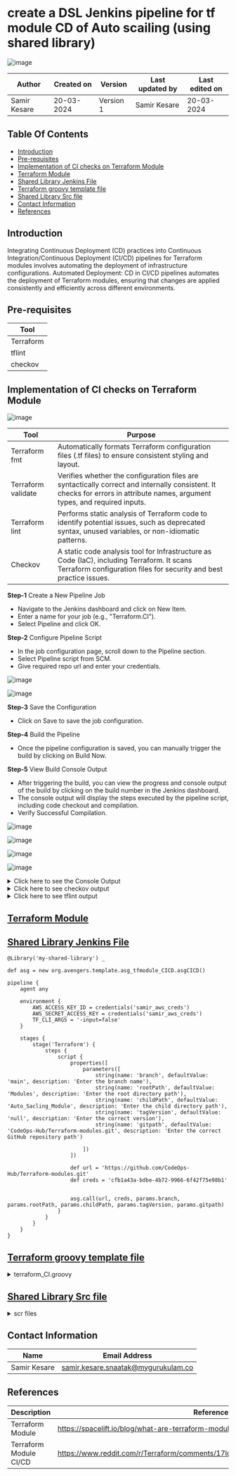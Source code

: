 # create a DSL Jenkins pipeline for tf module CD of Auto scailing (using shared library)

![image](https://github.com/avengers-p7/Documentation/assets/156056460/44f80ab7-909e-48c2-8b1e-ea004054137e)

|   Author        |  Created on   |  Version   | Last updated by  | Last edited on |
| --------------- | --------------| -----------|----------------- | -------------- |
| Samir Kesare |  20-03-2024  |  Version 1 | Samir Kesare | 20-03-2024   |



## Table Of Contents
- [Introduction](https://github.com/avengers-p7/Documentation/blob/main/Terraform/Terraform_CI/Terraform_CI_POC.md#introduction)
- [Pre-requisites](https://github.com/avengers-p7/Documentation/blob/main/Terraform/Terraform_CI/Terraform_CI_POC.md#pre-requisites)
- [Implementation of CI checks on Terraform Module](https://github.com/avengers-p7/Documentation/blob/main/Terraform/Terraform_CI/Terraform_CI_POC.md#implementation-of-ci-checks-on-terraform-module-1)
- [Terraform Module](https://github.com/avengers-p7/Documentation/blob/main/Terraform/Terraform_CI/Terraform_CI_POC.md#terraform-module)
- [Shared Library Jenkins File](https://github.com/avengers-p7/Documentation/blob/main/Terraform/Terraform_CI/Terraform_CI_POC.md#shared-library-jenkins-file)
- [Terraform groovy template file](https://github.com/avengers-p7/Documentation/blob/main/Terraform/Terraform_CI/Terraform_CI_POC.md#terraform-groovy-template-file)
- [Shared Library Src file](https://github.com/avengers-p7/Documentation/blob/main/Terraform/Terraform_CI/Terraform_CI_POC.md#shared-library-src-file)
- [Contact Information](https://github.com/avengers-p7/Documentation/blob/main/Terraform/Terraform_CI/Terraform_CI_POC.md#contact-information)
- [References](https://github.com/avengers-p7/Documentation/blob/main/Terraform/Terraform_CI/Terraform_CI_POC.md#references)

## Introduction
Integrating Continuous Deployment (CD) practices into Continuous Integration/Continuous Deployment (CI/CD) pipelines for Terraform
modules involves automating the deployment of infrastructure configurations. Automated Deployment: CD in CI/CD pipelines automates the
deployment of Terraform modules, ensuring that changes are applied consistently and efficiently across different environments.
## Pre-requisites

| Tool |
|------|
| Terraform |
| tflint |
| checkov |

## Implementation of CI checks on Terraform Module

![image](https://github.com/avengers-p7/Documentation/assets/156056460/923eea03-8c36-4c93-ae51-554ac3e05cc8)


| Tool             | Purpose                                                                                                                                                                  |
|------------------|--------------------------------------------------------------------------------------------------------------------------------------------------------------------------|
| Terraform fmt    | Automatically formats Terraform configuration files (.tf files) to ensure consistent styling and layout.                                                                   |
| Terraform validate | Verifies whether the configuration files are syntactically correct and internally consistent. It checks for errors in attribute names, argument types, and required inputs. |
| Terraform lint   | Performs static analysis of Terraform code to identify potential issues, such as deprecated syntax, unused variables, or non-idiomatic patterns.                           |
| Checkov          | A static code analysis tool for Infrastructure as Code (IaC), including Terraform. It scans Terraform configuration files for security and best practice issues.        |


**Step-1** Create a New Pipeline Job

- Navigate to the Jenkins dashboard and click on New Item.
- Enter a name for your job (e.g., "Terraform.CI").
- Select Pipeline and click OK.

**Step-2** Configure Pipeline Script

- In the job configuration page, scroll down to the Pipeline section.
- Select Pipeline script from SCM.
- Give required repo url and enter your credentials.

![image](https://github.com/CodeOps-Hub/Documentation/assets/156056570/8fd72425-3882-433a-bafc-7771fe9dbdcc)

![image](https://github.com/CodeOps-Hub/Documentation/assets/156056570/17f38b81-3756-4306-8dd9-9f0f1514cfd1)

**Step-3** Save the Configuration

- Click on Save to save the job configuration.

**Step-4** Build the Pipeline

- Once the pipeline configuration is saved, you can manually trigger the build by clicking on Build Now.

**Step-5** View Build Console Output

- After triggering the build, you can view the progress and console output of the build by clicking on the build number in the Jenkins dashboard.
- The console output will display the steps executed by the pipeline script, including code checkout and compilation.
- Verify Successful Compilation.

![image](https://github.com/CodeOps-Hub/Documentation/assets/156056570/62196046-1732-43e7-82e3-eba18bf740db)


![image](https://github.com/CodeOps-Hub/Documentation/assets/156056570/fac074c6-f609-4d66-b385-6665ffee68a6)

![image](https://github.com/CodeOps-Hub/Documentation/assets/156056570/4cb6dac3-3cfc-4546-85ce-f49667281e21)

![image](https://github.com/CodeOps-Hub/Documentation/assets/156056570/199afcc2-47a5-4824-803a-fc30639c27d6)


<details>
  <summary> Click here to see the Console Output</summary>
<br>

  ```shell
  
Console Output
Started by user khushi
Obtained SharedLibrary/Terraform_CI_JF/Jenkinsfile from git https://github.com/CodeOps-Hub/Jenkinsfile.git
Loading library shared-library@main
Attempting to resolve main from remote references...
 > git --version # timeout=10
 > git --version # 'git version 2.34.1'
using GIT_ASKPASS to set credentials khushi_pass_secret
 > git ls-remote -h -- https://github.com/CodeOps-Hub/SharedLibrary.git # timeout=10
Found match: refs/heads/main revision b2fbf43f4fe44c5701093be51f7563dad0cf117c
The recommended git tool is: NONE
using credential khushi_pass_secret
 > git rev-parse --resolve-git-dir /var/lib/jenkins/workspace/terraform.CICD@libs/9b45fc695856553d98bb823001a46a17146f4d25f13f1d010b47c5ae1c9c87b1/.git # timeout=10
Fetching changes from the remote Git repository
 > git config remote.origin.url https://github.com/CodeOps-Hub/SharedLibrary.git # timeout=10
Fetching without tags
Fetching upstream changes from https://github.com/CodeOps-Hub/SharedLibrary.git
 > git --version # timeout=10
 > git --version # 'git version 2.34.1'
using GIT_ASKPASS to set credentials khushi_pass_secret
 > git fetch --no-tags --force --progress -- https://github.com/CodeOps-Hub/SharedLibrary.git +refs/heads/*:refs/remotes/origin/* # timeout=10
Checking out Revision b2fbf43f4fe44c5701093be51f7563dad0cf117c (main)
 > git config core.sparsecheckout # timeout=10
 > git checkout -f b2fbf43f4fe44c5701093be51f7563dad0cf117c # timeout=10
Commit message: "Update terraform_CI.groovy"
 > git rev-list --no-walk 5a58e79675207c42472736ce8ea502cc037698f3 # timeout=10
[Pipeline] Start of Pipeline
[Pipeline] properties
[Pipeline] node
Running on Jenkins in /var/lib/jenkins/workspace/terraform.CICD
[Pipeline] {
[Pipeline] stage
[Pipeline] { (Clean Workspace)
[Pipeline] cleanWs
[WS-CLEANUP] Deleting project workspace...
[WS-CLEANUP] Deferred wipeout is used...
[WS-CLEANUP] done
[Pipeline] }
[Pipeline] // stage
[Pipeline] stage
[Pipeline] { (Clone)
[Pipeline] script
[Pipeline] {
[Pipeline] git
The recommended git tool is: NONE
using credential khushi_pass
Cloning the remote Git repository
Cloning repository https://github.com/HarshitSingh-Codes/jenkins-final.git
 > git init /var/lib/jenkins/workspace/terraform.CICD # timeout=10
Fetching upstream changes from https://github.com/HarshitSingh-Codes/jenkins-final.git
 > git --version # timeout=10
 > git --version # 'git version 2.34.1'
using GIT_ASKPASS to set credentials khushi_pass
 > git fetch --tags --force --progress -- https://github.com/HarshitSingh-Codes/jenkins-final.git +refs/heads/*:refs/remotes/origin/* # timeout=10
 > git config remote.origin.url https://github.com/HarshitSingh-Codes/jenkins-final.git # timeout=10
 > git config --add remote.origin.fetch +refs/heads/*:refs/remotes/origin/* # timeout=10
Avoid second fetch
 > git rev-parse refs/remotes/origin/main^{commit} # timeout=10
Checking out Revision 10f7018d067d3dd60d882d4bd9efc5f142469f8f (refs/remotes/origin/main)
 > git config core.sparsecheckout # timeout=10
 > git checkout -f 10f7018d067d3dd60d882d4bd9efc5f142469f8f # timeout=10
 > git branch -a -v --no-abbrev # timeout=10
 > git checkout -b main 10f7018d067d3dd60d882d4bd9efc5f142469f8f # timeout=10
Commit message: "vcjc"
 > git rev-list --no-walk 10f7018d067d3dd60d882d4bd9efc5f142469f8f # timeout=10
[Pipeline] }
[Pipeline] // script
[Pipeline] }
[Pipeline] // stage
[Pipeline] stage
[Pipeline] { (Terraform action)
[Pipeline] script
[Pipeline] {
[Pipeline] sh
+ cd modules/network
[Pipeline] }
[Pipeline] // script
[Pipeline] }
[Pipeline] // stage
[Pipeline] stage
[Pipeline] { (Terraform init)
[Pipeline] script
[Pipeline] {
[Pipeline] sh
+ cd modules/network
+ terraform init

[0m[1mInitializing the backend...[0m

[0m[1mInitializing provider plugins...[0m
- Finding latest version of hashicorp/aws...
- Installing hashicorp/aws v5.39.1...
- Installed hashicorp/aws v5.39.1 (signed by HashiCorp)

Terraform has created a lock file [1m.terraform.lock.hcl[0m to record the provider
selections it made above. Include this file in your version control repository
so that Terraform can guarantee to make the same selections by default when
you run "terraform init" in the future.[0m

[0m[1m[32mTerraform has been successfully initialized![0m[32m[0m
[0m[32m
You may now begin working with Terraform. Try running "terraform plan" to see
any changes that are required for your infrastructure. All Terraform commands
should now work.

If you ever set or change modules or backend configuration for Terraform,
rerun this command to reinitialize your working directory. If you forget, other
commands will detect it and remind you to do so if necessary.[0m
[Pipeline] }
[Pipeline] // script
[Pipeline] }
[Pipeline] // stage
[Pipeline] stage
[Pipeline] { (Terraform fmt)
[Pipeline] script
[Pipeline] {
[Pipeline] sh
+ cd modules/network
+ terraform fmt
main.tf
[Pipeline] }
[Pipeline] // script
[Pipeline] }
[Pipeline] // stage
[Pipeline] stage
[Pipeline] { (Terraform Validate)
[Pipeline] script
[Pipeline] {
[Pipeline] sh
+ cd modules/network
+ terraform validate
[32m[1mSuccess![0m The configuration is valid.
[0m
[Pipeline] }
[Pipeline] // script
[Pipeline] }
[Pipeline] // stage
[Pipeline] stage
[Pipeline] { (checkov)
[Pipeline] script
[Pipeline] {
[Pipeline] sh
+ cd modules/network
+ /var/lib/jenkins/.local/bin/checkov -d . -s --output-file-path . --skip-path ./tflint_report.jsonֿ


       _               _              
   ___| |__   ___  ___| | _______   __
  / __| '_ \ / _ \/ __| |/ / _ \ \ / /
 | (__| | | |  __/ (__|   < (_) \ V / 
  \___|_| |_|\___|\___|_|\_\___/ \_/  
                                      
By Prisma Cloud | version: 3.2.31 
Update available 3.2.31 -> 3.2.32
Run pip3 install -U checkov to update 


terraform scan results:

Passed checks: 6, Failed checks: 7, Skipped checks: 0

Check: CKV_AWS_130: "Ensure VPC subnets do not assign public IP by default"
	PASSED for resource: aws_subnet.private_subnets[0]
	File: /main.tf:25-31
	Guide: https://docs.prismacloud.io/en/enterprise-edition/policy-reference/aws-policies/aws-networking-policies/ensure-vpc-subnets-do-not-assign-public-ip-by-default
Check: CKV_AWS_130: "Ensure VPC subnets do not assign public IP by default"
	PASSED for resource: aws_subnet.private_subnets[1]
	File: /main.tf:25-31
	Guide: https://docs.prismacloud.io/en/enterprise-edition/policy-reference/aws-policies/aws-networking-policies/ensure-vpc-subnets-do-not-assign-public-ip-by-default
Check: CKV2_AWS_35: "AWS NAT Gateways should be utilized for the default route"
	PASSED for resource: aws_route.existing_rtb
	File: /main.tf:71-76
	Guide: https://docs.prismacloud.io/en/enterprise-edition/policy-reference/aws-policies/aws-networking-policies/ensure-aws-nat-gateways-are-utilized-for-the-default-route
Check: CKV2_AWS_35: "AWS NAT Gateways should be utilized for the default route"
	PASSED for resource: aws_route_table.public_rtb
	File: /main.tf:80-100
	Guide: https://docs.prismacloud.io/en/enterprise-edition/policy-reference/aws-policies/aws-networking-policies/ensure-aws-nat-gateways-are-utilized-for-the-default-route
Check: CKV2_AWS_35: "AWS NAT Gateways should be utilized for the default route"
	PASSED for resource: aws_route_table.private_rtb
	File: /main.tf:111-130
	Guide: https://docs.prismacloud.io/en/enterprise-edition/policy-reference/aws-policies/aws-networking-policies/ensure-aws-nat-gateways-are-utilized-for-the-default-route
Check: CKV2_AWS_19: "Ensure that all EIP addresses allocated to a VPC are attached to EC2 instances"
	PASSED for resource: aws_eip.elastic_ip
	File: /main.tf:44-47
	Guide: https://docs.prismacloud.io/en/enterprise-edition/policy-reference/aws-policies/aws-networking-policies/ensure-that-all-eip-addresses-allocated-to-a-vpc-are-attached-to-ec2-instances
Check: CKV_AWS_130: "Ensure VPC subnets do not assign public IP by default"
	FAILED for resource: aws_subnet.public_subnets[0]
	File: /main.tf:14-21
	Guide: https://docs.prismacloud.io/en/enterprise-edition/policy-reference/aws-policies/aws-networking-policies/ensure-vpc-subnets-do-not-assign-public-ip-by-default

		14 | resource "aws_subnet" "public_subnets" {
		15 |   count                   = length(var.public_subnets_cidr)
		16 |   vpc_id                  = aws_vpc.vpc-01.id
		17 |   cidr_block              = var.public_subnets_cidr[count.index]
		18 |   availability_zone       = var.public_subnets_az[count.index]
		19 |   map_public_ip_on_launch = var.enable_map_public_ip_on_launch
		20 |   tags                    = var.public_subnets_tags[count.index]
		21 | }

Check: CKV_AWS_130: "Ensure VPC subnets do not assign public IP by default"
	FAILED for resource: aws_subnet.public_subnets[1]
	File: /main.tf:14-21
	Guide: https://docs.prismacloud.io/en/enterprise-edition/policy-reference/aws-policies/aws-networking-policies/ensure-vpc-subnets-do-not-assign-public-ip-by-default

		14 | resource "aws_subnet" "public_subnets" {
		15 |   count                   = length(var.public_subnets_cidr)
		16 |   vpc_id                  = aws_vpc.vpc-01.id
		17 |   cidr_block              = var.public_subnets_cidr[count.index]
		18 |   availability_zone       = var.public_subnets_az[count.index]
		19 |   map_public_ip_on_launch = var.enable_map_public_ip_on_launch
		20 |   tags                    = var.public_subnets_tags[count.index]
		21 | }

Check: CKV2_AWS_12: "Ensure the default security group of every VPC restricts all traffic"
	FAILED for resource: aws_vpc.vpc-01
	File: /main.tf:3-10
	Guide: https://docs.prismacloud.io/en/enterprise-edition/policy-reference/aws-policies/aws-networking-policies/networking-4

		3  | resource "aws_vpc" "vpc-01" {
		4  |   cidr_block           = var.vpc_cidr
		5  |   enable_dns_support   = var.vpc_enable_dns_support
		6  |   enable_dns_hostnames = var.vpc_enable_dns_hostnames
		7  |   tags = {
		8  |     Name = var.vpc_name
		9  |   }
		10 | }

Check: CKV2_AWS_11: "Ensure VPC flow logging is enabled in all VPCs"
	FAILED for resource: aws_vpc.vpc-01
	File: /main.tf:3-10
	Guide: https://docs.prismacloud.io/en/enterprise-edition/policy-reference/aws-policies/aws-logging-policies/logging-9-enable-vpc-flow-logging

		3  | resource "aws_vpc" "vpc-01" {
		4  |   cidr_block           = var.vpc_cidr
		5  |   enable_dns_support   = var.vpc_enable_dns_support
		6  |   enable_dns_hostnames = var.vpc_enable_dns_hostnames
		7  |   tags = {
		8  |     Name = var.vpc_name
		9  |   }
		10 | }

Check: CKV2_AWS_44: "Ensure AWS route table with VPC peering does not contain routes overly permissive to all traffic"
	FAILED for resource: aws_route.existing_rtb
	File: /main.tf:71-76
	Guide: https://docs.prismacloud.io/en/enterprise-edition/policy-reference/aws-policies/aws-networking-policies/ensure-aws-route-table-with-vpc-peering-does-not-contain-routes-overly-permissive-to-all-traffic

		71 | resource "aws_route" "existing_rtb" {
		72 |   route_table_id            = var.existing_rtb
		73 |   destination_cidr_block    = var.vpc_cidr
		74 |   vpc_peering_connection_id = aws_vpc_peering_connection.peer_01.id
		75 |   depends_on                = [aws_vpc_peering_connection.peer_01]
		76 | }

Check: CKV2_AWS_44: "Ensure AWS route table with VPC peering does not contain routes overly permissive to all traffic"
	FAILED for resource: aws_route_table.public_rtb
	File: /main.tf:80-100
	Guide: https://docs.prismacloud.io/en/enterprise-edition/policy-reference/aws-policies/aws-networking-policies/ensure-aws-route-table-with-vpc-peering-does-not-contain-routes-overly-permissive-to-all-traffic

		80  | resource "aws_route_table" "public_rtb" {
		81  |   vpc_id = aws_vpc.vpc-01.id
		82  |   route {
		83  |     cidr_block = "10.0.0.0/16"
		84  |     gateway_id = "local"
		85  |   }
		86  |   route {
		87  |     cidr_block = "0.0.0.0/0"
		88  |     gateway_id = aws_internet_gateway.igw.id
		89  |   }
		90  |   route {
		91  |     cidr_block                = var.existing_vpc_cidr
		92  |     vpc_peering_connection_id = aws_vpc_peering_connection.peer_01.id
		93  |   }
		94  | 
		95  |   tags = {
		96  |     Name = var.pub_route_table_name
		97  |   }
		98  | 
		99  |   depends_on = [aws_vpc_peering_connection.peer_01, aws_internet_gateway.igw]
		100 | }

Check: CKV2_AWS_44: "Ensure AWS route table with VPC peering does not contain routes overly permissive to all traffic"
	FAILED for resource: aws_route_table.private_rtb
	File: /main.tf:111-130
	Guide: https://docs.prismacloud.io/en/enterprise-edition/policy-reference/aws-policies/aws-networking-policies/ensure-aws-route-table-with-vpc-peering-does-not-contain-routes-overly-permissive-to-all-traffic

		111 | resource "aws_route_table" "private_rtb" {
		112 |   vpc_id = aws_vpc.vpc-01.id
		113 |   route {
		114 |     cidr_block = "10.0.0.0/16"
		115 |     gateway_id = "local"
		116 |   }
		117 |   route {
		118 |     cidr_block     = "0.0.0.0/0"
		119 |     nat_gateway_id = aws_nat_gateway.ninja_nat.id
		120 |   }
		121 |   route {
		122 |     cidr_block                = var.existing_vpc_cidr
		123 |     vpc_peering_connection_id = aws_vpc_peering_connection.peer_01.id
		124 |   }
		125 | 
		126 |   tags = {
		127 |     Name = var.pri_route_table_name
		128 |   }
		129 |   depends_on = [aws_nat_gateway.ninja_nat, aws_vpc_peering_connection.peer_01]
		130 | }


[Pipeline] }
[Pipeline] // script
[Pipeline] }
[Pipeline] // stage
[Pipeline] stage
[Pipeline] { (Static Code Analysis)
[Pipeline] script
[Pipeline] {
[Pipeline] sh
+ sudo bash
+ curl -s https://raw.githubusercontent.com/terraform-linters/tflint/master/install_linux.sh
arch=amd64
os=linux_amd64


====================================================
Looking up the latest version ...
Downloading TFLint v0.50.3
Downloaded successfully


====================================================
Unpacking /tmp/tflint.avcjOqLFIz/tflint.zip ...
Archive:  /tmp/tflint.avcjOqLFIz/tflint.zip
  inflating: /tmp/tflint.avcjOqLFIz/tflint  
Installing /tmp/tflint.avcjOqLFIz/tflint to /usr/local/bin/ ...
removed '/usr/local/bin/tflint'
'/tmp/tflint.avcjOqLFIz/tflint' -> '/usr/local/bin/tflint'
Cleaning temporary downloaded files directory /tmp/tflint.avcjOqLFIz ...


====================================================
Current tflint version
TFLint version 0.50.3
+ ruleset.terraform (0.5.0-bundled)
[Pipeline] sh
+ cd modules/network
+ tee tflint_report.json
+ tflint --format default
6 issue(s) found:

Warning: terraform "required_version" attribute is required (terraform_required_version)

  on  line 0:
   (source code not available)

Reference: https://github.com/terraform-linters/tflint-ruleset-terraform/blob/v0.5.0/docs/rules/terraform_required_version.md

Warning: [Fixable] List items should be accessed using square brackets (terraform_deprecated_index)

  on main.tf line 105:
 105:   count          = length(aws_subnet.public_subnets.*.id)

Reference: https://github.com/terraform-linters/tflint-ruleset-terraform/blob/v0.5.0/docs/rules/terraform_deprecated_index.md

Warning: Missing version constraint for provider "aws" in `required_providers` (terraform_required_providers)

  on main.tf line 134:
 134: resource "aws_route_table_association" "private_route_association01" {

Reference: https://github.com/terraform-linters/tflint-ruleset-terraform/blob/v0.5.0/docs/rules/terraform_required_providers.md

Warning: [Fixable] List items should be accessed using square brackets (terraform_deprecated_index)

  on main.tf line 136:
 136:   count          = length(aws_subnet.private_subnets.*.id)

Reference: https://github.com/terraform-linters/tflint-ruleset-terraform/blob/v0.5.0/docs/rules/terraform_deprecated_index.md

Warning: [Fixable] List items should be accessed using square brackets (terraform_deprecated_index)

  on output.tf line 6:
   6:   value = aws_subnet.public_subnets.*.id

Reference: https://github.com/terraform-linters/tflint-ruleset-terraform/blob/v0.5.0/docs/rules/terraform_deprecated_index.md

Warning: [Fixable] List items should be accessed using square brackets (terraform_deprecated_index)

  on output.tf line 11:
  11:   value = aws_subnet.private_subnets.*.id

Reference: https://github.com/terraform-linters/tflint-ruleset-terraform/blob/v0.5.0/docs/rules/terraform_deprecated_index.md

[Pipeline] }
[Pipeline] // script
[Pipeline] }
[Pipeline] // stage
[Pipeline] stage
[Pipeline] { (Archive)
[Pipeline] script
[Pipeline] {
[Pipeline] archiveArtifacts
Archiving artifacts
[Pipeline] }
[Pipeline] // script
[Pipeline] }
[Pipeline] // stage
[Pipeline] stage
[Pipeline] { (Archive)
[Pipeline] script
[Pipeline] {
[Pipeline] archiveArtifacts
Archiving artifacts
[Pipeline] }
[Pipeline] // script
[Pipeline] }
[Pipeline] // stage
[Pipeline] }
[Pipeline] // node
[Pipeline] End of Pipeline
Finished: SUCCESS

```
</details>

<details>
	<summary> Click here to see checkov output</summary>
<br>
	
```shell
	
 terraform scan results:
terraform scan results:

Passed checks: 11, Failed checks: 2, Skipped checks: 0

Check: CKV_AWS_260: "Ensure no security groups allow ingress from 0.0.0.0:0 to port 80"
	PASSED for resource: aws_security_group.security_group
	File: /main.tf:7-33
	Guide: [1mhttps://docs.prismacloud.io/en/enterprise-edition/policy-reference/aws-policies/aws-networking-policies/ensure-aws-security-groups-do-not-allow-ingress-from-00000-to-port-80
Check: CKV_AWS_24: "Ensure no security groups allow ingress from 0.0.0.0:0 to port 22"
	PASSED for resource: aws_security_group.security_group
	File: /main.tf:7-33
	Guide: [1mhttps://docs.prismacloud.io/en/enterprise-edition/policy-reference/aws-policies/aws-networking-policies/networking-1-port-security
Check: CKV_AWS_25: "Ensure no security groups allow ingress from 0.0.0.0:0 to port 3389"
	PASSED for resource: aws_security_group.security_group
	File: /main.tf:7-33
	Guide: [1mhttps://docs.prismacloud.io/en/enterprise-edition/policy-reference/aws-policies/aws-networking-policies/networking-2
Check: CKV_AWS_277: "Ensure no security groups allow ingress from 0.0.0.0:0 to port -1"
	PASSED for resource: aws_security_group.security_group
	File: /main.tf:7-33
	Guide: [1mhttps://docs.prismacloud.io/en/enterprise-edition/policy-reference/aws-policies/aws-networking-policies/ensure-aws-security-group-does-not-allow-all-traffic-on-all-ports
Check: CKV_AWS_341: "Ensure Launch template should not have a metadata response hop limit greater than 1"
	PASSED for resource: aws_launch_template.Template
	File: /main.tf:55-70
	Guide: [1mhttps://docs.prismacloud.io/en/enterprise-edition/policy-reference/aws-policies/aws-general-policies/bc-aws-341
Check: CKV_AWS_46: "Ensure no hard-coded secrets exist in EC2 user data"
	PASSED for resource: aws_launch_template.Template
	File: /main.tf:55-70
	Guide: [1mhttps://docs.prismacloud.io/en/enterprise-edition/policy-reference/aws-policies/secrets-policies/bc-aws-secrets-1
Check: CKV_AWS_88: "EC2 instance should not have public IP."
	PASSED for resource: aws_launch_template.Template
	File: /main.tf:55-70
	Guide: [1mhttps://docs.prismacloud.io/en/enterprise-edition/policy-reference/aws-policies/public-policies/public-12
Check: CKV_AWS_261: "Ensure HTTP HTTPS Target group defines Healthcheck"
	PASSED for resource: aws_lb_target_group.Target_group
	File: /main.tf:75-94
	Guide: [1mhttps://docs.prismacloud.io/en/enterprise-edition/policy-reference/aws-policies/aws-general-policies/ensure-aws-kendra-index-server-side-encryption-uses-customer-managed-keys-cmks
Check: CKV_AWS_315: "Ensure EC2 Auto Scaling groups use EC2 launch templates"
	PASSED for resource: aws_autoscaling_group.ASG
	File: /main.tf:118-136
	Guide: [1mhttps://docs.prismacloud.io/en/enterprise-edition/policy-reference/aws-policies/aws-general-policies/bc-aws-315
Check: CKV_AWS_153: "Autoscaling groups should supply tags to launch configurations"
	PASSED for resource: aws_autoscaling_group.ASG
	File: /main.tf:118-136
	Guide: [1mhttps://docs.prismacloud.io/en/enterprise-edition/policy-reference/aws-policies/aws-general-policies/autoscaling-groups-should-supply-tags-to-launch-configurations
Check: CKV2_AWS_5: "Ensure that Security Groups are attached to another resource"
	PASSED for resource: aws_security_group.security_group
	File: /main.tf:7-33
	Guide: [1mhttps://docs.prismacloud.io/en/enterprise-edition/policy-reference/aws-policies/aws-networking-policies/ensure-that-security-groups-are-attached-to-ec2-instances-or-elastic-network-interfaces-enis
Check: CKV_AWS_23: "Ensure every security groups rule has a description"
	FAILED for resource: aws_security_group.security_group
	File: /main.tf:7-33
	Guide: [1mhttps://docs.prismacloud.io/en/enterprise-edition/policy-reference/aws-policies/aws-networking-policies/networking-31

		[37m7  | [33mresource "aws_security_group" "security_group" {
		[37m8  | [33m  name        = var.security_name
		[37m9  | [33m  description = var.Security_description
		[37m10 | [33m  vpc_id      = var.SG_vpc_id
		[37m11 | [33m
		[37m12 | [33m  dynamic "ingress" {
		[37m13 | [33m    for_each = local.inbound_ports
		[37m14 | [33m    content {
		[37m15 | [33m      from_port = ingress.value.port
		[37m16 | [33m      to_port   = ingress.value.port
		[37m17 | [33m      protocol  = ingress.value.protocol
		[37m18 |       # Conditionally apply CIDR block or security group rule based on type
		[37m19 | [33m      cidr_blocks     = contains(keys(ingress.value), "cidr_blocks") ? [ingress.value.cidr_blocks] : null
		[37m20 | [33m      security_groups = contains(keys(ingress.value), "security_group_ids") ? [ingress.value.security_group_ids] : null
		[37m21 | [33m    }
		[37m22 | [33m  }
		[37m23 | [33m  dynamic "egress" {
		[37m24 | [33m    for_each = local.outbound_ports
		[37m25 | [33m    content {
		[37m26 | [33m      from_port   = egress.value.port
		[37m27 | [33m      to_port     = egress.value.port
		[37m28 | [33m      protocol    = egress.value.protocol
		[37m29 | [33m      cidr_blocks = [egress.value.cidr_blocks]
		[37m30 | [33m    }
		[37m31 | [33m  }
		[37m32 | [33m  tags = var.Sg_tags
		[37m33 | [33m}

Check: CKV_AWS_79: "Ensure Instance Metadata Service Version 1 is not enabled"
	FAILED for resource: aws_launch_template.Template
	File: /main.tf:55-70
	Guide: [1mhttps://docs.prismacloud.io/en/enterprise-edition/policy-reference/aws-policies/aws-general-policies/bc-aws-general-31

		[37m55 | [33mresource "aws_launch_template" "Template" {
		[37m56 | [33m  name          = var.template_name
		[37m57 | [33m  description   = var.template_description
		[37m58 | [33m  image_id      = var.AMI_ID
		[37m59 | [33m  instance_type = var.instance_type
		[37m60 | [33m  key_name      = aws_key_pair.key_pair.key_name
		[37m61 | [33m  network_interfaces {
		[37m62 | [33m    security_groups = [aws_security_group.security_group.id]
		[37m63 | [33m    subnet_id       = var.subnet_ID
		[37m64 | [33m  }
		[37m65 |   # user_data = base64encode(templatefile(var.user_data_script_path, { varibale_name = Value (Fatch in Resources) })) if you need any variable pass in User data
		[37m66 | [33m  user_data = filebase64(var.user_data_script_path)
		[37m67 | [33m  tags = {
		[37m68 | [33m    Name = var.template_name
		[37m69 | [33m  }
		[37m70 | [33m}

terraform_plan scan results:

Passed checks: 0, Failed checks: 0, Skipped checks: 0, Parsing errors: 1

Error parsing file ./tflint_report.jsonÖ¿

```

</details>

<details>
	<summary> Click here to see tflint output </summary>
	<br>

 ```shell
4 issue(s) found:

Warning: terraform "required_version" attribute is required (terraform_required_version)

  on  line 0:
   (source code not available)

Reference: https://github.com/terraform-linters/tflint-ruleset-terraform/blob/v0.5.0/docs/rules/terraform_required_version.md

Warning: Missing version constraint for provider "tls" in `required_providers` (terraform_required_providers)

  on main.tf line 38:
  38: resource "tls_private_key" "private_key" {

Reference: https://github.com/terraform-linters/tflint-ruleset-terraform/blob/v0.5.0/docs/rules/terraform_required_providers.md

Warning: Missing version constraint for provider "local" in `required_providers` (terraform_required_providers)

  on main.tf line 50:
  50: resource "local_file" "private_key" {

Reference: https://github.com/terraform-linters/tflint-ruleset-terraform/blob/v0.5.0/docs/rules/terraform_required_providers.md

Warning: Missing version constraint for provider "aws" in `required_providers` (terraform_required_providers)

  on main.tf line 141:
 141: resource "aws_autoscaling_policy" "ASG_Policy" {

Reference: https://github.com/terraform-linters/tflint-ruleset-terraform/blob/v0.5.0/docs/rules/terraform_required_providers.md

```
</details>

## [Terraform Module](https://github.com/CodeOps-Hub/Terraform-modules.git)

## [Shared Library Jenkins File](https://github.com/CodeOps-Hub/Jenkinsfile/blob/main/SharedLibrary/asg_tfmodule_CICD/Jenkinsfile)

```shell
@Library('my-shared-library') _

def asg = new org.avengers.template.asg_tfmodule_CICD.asgCICD()

pipeline {
    agent any
    
    environment {
        AWS_ACCESS_KEY_ID = credentials('samir_aws_creds')
        AWS_SECRET_ACCESS_KEY = credentials('samir_aws_creds')
        TF_CLI_ARGS = '-input=false'
    }
    
    stages {
        stage('Terraform') {
            steps {
                script {
                    properties([
                        parameters([
                            string(name: 'branch', defaultValue: 'main', description: 'Enter the branch name'),
                            string(name: 'rootPath', defaultValue: 'Modules', description: 'Enter the root directory path'),
                            string(name: 'childPath', defaultValue: 'Auto_Sacling_Module', description: 'Enter the child directory path'),
                            string(name: 'tagVersion', defaultValue: 'null', description: 'Enter the correct version'),
                            string(name: 'gitpath', defaultValue: 'CodeOps-Hub/Terraform-modules.git', description: 'Enter the correct GitHub repository path')
                           
                        ])
                    ])

                    def url = 'https://github.com/CodeOps-Hub/Terraform-modules.git'
                    def creds = 'cfb1a43a-bdbe-4b72-9966-6f42f75e98b1'
                    
                    
                    asg.call(url, creds, params.branch, params.rootPath, params.childPath, params.tagVersion, params.gitpath)
                }
            }
        }
    }
}
```
## [Terraform groovy template file](https://github.com/CodeOps-Hub/SharedLibrary/blob/main/src/org/avengers/template/terraformCI/terraform_CI.groovy)
<details>
<summary> terraform_CI.groovy </summary>
<br>

```shell
package org.avengers.template.asg_tfmodule_CICD


import org.avengers.common.*
import org.avengers.asg_tfmodule_CICD.*

def call(String url, String creds, String branch, String rootPath, String childPath, String tagVersion, String gitpath){

    
    gitCheckoutPrivate = new GitCheckoutPrivate()
    asg_tfmodule_CI = new asg_tfmodule_CI()
    asg_tfmodule_CD = new asg_tfmodule_CD()
    
    gitCheckoutPrivate.call(url, creds, branch)
    asg_tfmodule_CI.call(rootPath, childPath, tagVersion)
    asg_tfmodule_CD.call(gitpath, creds, tagVersion)
}
```
</details>

## [Shared Library Src file](https://github.com/CodeOps-Hub/SharedLibrary/tree/main/src/org/avengers/terraform_CICD)

<details>
<summary>scr files</summary>
<br>
action.grovvy

```shell
package org.avengers.asg_tfmodule_CICD

def call(String rootPath, String childPath, String tagVersion) {
    stage("Terraform action") {
        script {
            sh "cd ${rootPath}/${childPath}"
        }
    }
    stage('Terraform init') {
        script {
            // Initialize Terraform working directory
            sh "cd ${rootPath}/${childPath} && terraform init"
        }
    }
    stage('Terraform fmt') {
        script {
            // Stage to format Terraform files
            sh "cd ${rootPath}/${childPath} && sudo terraform fmt"
        }
    }
    stage('Terraform Validate') {
        script {
            // Validate Terraform configurations
            sh "cd ${rootPath}/${childPath} && sudo terraform validate"
        }
    }
      stage('Static Code Analysis') {
        script {
            // Install TFLint and run static code analysis
            sh "curl -s https://raw.githubusercontent.com/terraform-linters/tflint/master/install_linux.sh | sudo bash"
            sh "cd ${rootPath}/${childPath} && tflint --format default | tee tflint_report.json"
        }
    }

    stage('checkov') {
        script {

            // Check if Checkov is installed
           def checkovInstalled = sh(script: 'test -x /var/lib/jenkins/.local/bin/checkov && echo "Installed"', returnStatus: true)
            if (checkovInstalled == 0) {
               echo "Checkov is already installed."
           } else {
                echo "Checkov is not installed. Installing..."
                sh "pip install checkov"
                sh "python3 -m pip install checkov"
                sh 'echo "export PATH=\"`python3 -m site --user-base`/bin:\$PATH\"" >> ~/.bashrc'
                sh "sudo apt install pipenv -y"
                sh "pip install checkov"
                
            }
            // Stage to run Checkov for Terraform
            sh "cd ${rootPath}/${childPath} && /var/lib/jenkins/.local/bin/checkov -d . -s --output-file-path . --skip-path ./tflint_report.jsonֿ"
        }
    }
    stage("Terraform Plan") {
        script {
            sh "cd ${rootPath}/${childPath} && terraform plan"
        }
    }
    
   stage('Git Tag Stage') {
        script {
            // Tag the version
            sh "git tag -a v${tagVersion} -m 'Version ${tagVersion}'"
        }
    }
}
```

</details>

## Contact Information
| Name            | Email Address                        |
|-----------------|--------------------------------------|
| Samir Kesare | samir.kesare.snaatak@mygurukulam.co |

## References

| Description                                   | References  
| --------------------------------------------  | -------------------------------------------------|
| Terraform Module | https://spacelift.io/blog/what-are-terraform-modules-and-how-do-they-work |
| Terraform Module CI/CD | https://www.reddit.com/r/Terraform/comments/17ldr9i/cicd_for_creating_terraform_modules/ |





